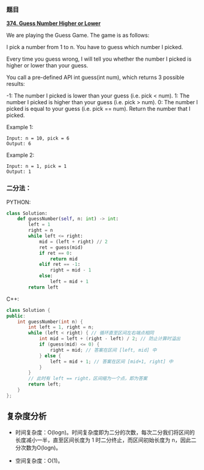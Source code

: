 ### 题目

 **[374. Guess Number Higher or Lower](https://leetcode-cn.com/problems/guess-number-higher-or-lower/)** 


We are playing the Guess Game. The game is as follows:

I pick a number from 1 to n. You have to guess which number I picked.

Every time you guess wrong, I will tell you whether the number I picked is higher or lower than your guess.

You call a pre-defined API int guess(int num), which returns 3 possible results:

-1: The number I picked is lower than your guess (i.e. pick < num).
1: The number I picked is higher than your guess (i.e. pick > num).
0: The number I picked is equal to your guess (i.e. pick == num).
Return the number that I picked.



Example 1:

```
Input: n = 10, pick = 6
Output: 6
```
Example 2:
```
Input: n = 1, pick = 1
Output: 1
```

### 二分法：

PYTHON:

```PYTHON
class Solution:
    def guessNumber(self, n: int) -> int:
        left = 1
        right = n
        while left <= right:
            mid = (left + right) // 2
            ret = guess(mid)
            if ret == 0:
                return mid
            elif ret == -1:
                right = mid - 1
            else:
                left = mid + 1
        return left

```
C++:
```C++
class Solution {
public:
    int guessNumber(int n) {
        int left = 1, right = n;
        while (left < right) { // 循环直至区间左右端点相同
            int mid = left + (right - left) / 2; // 防止计算时溢出
            if (guess(mid) <= 0) {
                right = mid; // 答案在区间 [left, mid] 中
            } else {
                left = mid + 1; // 答案在区间 [mid+1, right] 中
            }
        }
        // 此时有 left == right，区间缩为一个点，即为答案
        return left;
    }
};

```
## 复杂度分析

* 时间复杂度：O(logn)。时间复杂度即为二分的次数，每次二分我们将区间的长度减小一半，直至区间长度为 1 时二分终止，而区间初始长度为 n，因此二分次数为O(logn)。

* 空间复杂度：O(1)。
